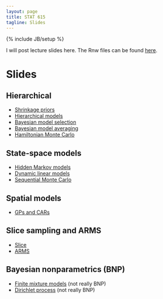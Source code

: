 ```yaml
---
layout: page
title: STAT 615
tagline: Slides
---
```

{% include JB/setup %}

I will post lecture slides here. 
The Rnw files can be found [here](https://github.com/jarad/jarad.github.com/tree/master/courses/stat615/slides).

# Slides

## Hierarchical

- [Shrinkage priors](slides/Hierarchical/Hierarchical1.pdf)
- [Hierarchical models](slides/Hierarchical/Hierarchical2.pdf)
- [Bayesian model selection](slides/Hierarchical/Hierarchical3.pdf)
- [Bayesian model averaging](slides/Hierarchical/Hierarchical4.pdf)
- [Hamiltonian Monte Carlo](slides/Hierarchical/Hierarchical5.pdf)

## State-space models

- [Hidden Markov models](slides/StateSpaceModels/StateSpaceModels.pdf)
- [Dynamic linear models](slides/DLMs/DLMs.pdf)
- [Sequential Monte Carlo](slides/SMC/SMC.pdf)

## Spatial models

- [GPs and CARs](slides/Spatial/Spatial.pdf)

## Slice sampling and ARMS

- [Slice](slides/Slice/slice.pdf)
- [ARMS](slides/ARMS/ARMS.pdf)

## Bayesian nonparametrics (BNP)

- [Finite mixture models](slides/Nonparametrics/finiteMixtures.pdf) (not really BNP)
- [Dirichlet process](slides/Nonparametrics/nonparametrics.pdf) (not really BNP)
